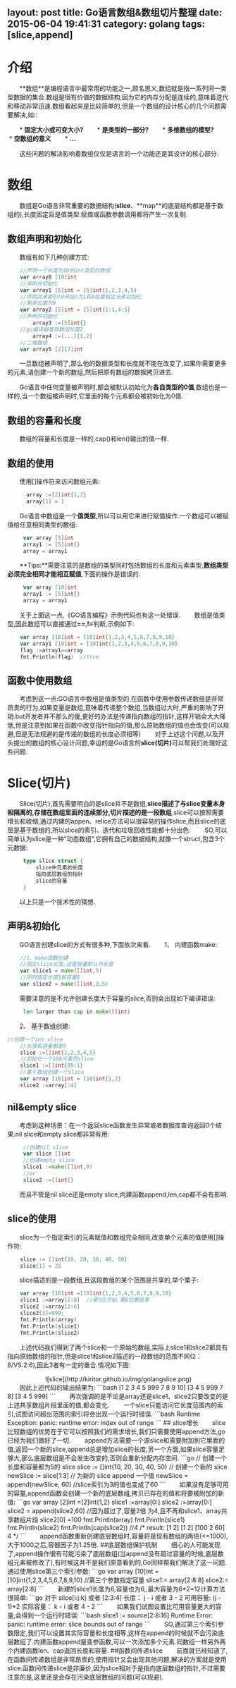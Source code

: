 layout: post
title: Go语言数组&数组切片整理
date: 2015-06-04 19:41:31
category: golang
tags: [slice,append]
---
# 介绍
&#160; &#160; &#160; &#160;**<span class="color">数组</span>**是编程语言中最常用的功能之一,顾名思义,数组就是指一系列同一类型数据的集合.数组是很有价值的数据结构,因为它的内存分配是连续的,意味着迭代和移动非常迅速.数组看起来是比较简单的,但是一个数组的设计核心的几个问题需要解决,如::

&#160; &#160; &#160; &#160;* **固定大小或可变大小?**
&#160; &#160; &#160; &#160;* **是类型的一部分?**
&#160; &#160; &#160; &#160;* **多维数组的模型?**
&#160; &#160; &#160; &#160;* **空数组的意义**
&#160; &#160; &#160; &#160;* **...**

&#160; &#160; &#160; &#160;这些问题的解决影响着数组仅仅是语言的一个功能还是其设计的核心部分.
<!--more-->
# 数组
&#160; &#160; &#160; &#160;数组是Go语言非常重要的数据结构(**<span class="color">slice</span>**、**<span class="color">map</span>**的底层结构都是基于数组的),长度固定且是值类型:赋值或函数参数调用都将产生一次复制.
## 数组声明和初始化
&#160; &#160; &#160; &#160;数组有如下几种创建方式:
```go
    //声明一个长度为10的int类型的数组
	var array0 [10]int   
	//声明并初始化
	var array1 [5]int = [5]int{1,2,3,4,5}
	//声明并未索引(0开始)为1和4位置指定元素初始化
	//剩余位置为0
	var array2 [5]int = [5]int{1:1,4:5}
	//声明并初始化
	    array3 :=[5]int{}
	//go编译器推导数组长度2
	    array4 :=[...]{1,2}
	//二维数组
	var array5 [2][2]int
```
&#160; &#160; &#160; &#160;一旦数组被声明了,那么他的数据类型和长度就不能在改变了,如果你需要更多的元素,请创建一个新的数组,然后把原有数组的数据拷贝进去.

&#160; &#160; &#160; &#160;Go语言中任何变量被声明时,都会被默认初始化为**各自类型的0值**,数组也是一样的,当一个数组被声明时,它里面的每个元素都会被初始化为0值.
## 数组的容量和长度
&#160; &#160; &#160; &#160;数组的容量和长度是一样的,cap()和len()输出的值一样.
## 数组的使用
&#160; &#160; &#160; &#160;使用[]操作符来访问数组元素:
```go
      array :=[2]int{1,2}
	  array[1] = 1
```
&#160; &#160; &#160; &#160;Go语言中数组是一个**值类型**,所以可以用它来进行赋值操作.一个数组可以被赋值给任意相同类型的数组:
```go
     var array [5]int
	 array1 := [5]int{}
	 array = array1
```
&#160; &#160; &#160; &#160;**Tips:**需要注意的是数组的类型同时包括数组的长度和元素类型,<b>数组类型必须完全相同才能相互赋值</b>,下面的操作是错误的.
```go
     var array [10]int
	 array1 := [5]int{}
	 array = array1
```
&#160; &#160; &#160; &#160;关于上面这一点,《GO语言编程》示例代码也有这一处错误.
&#160; &#160; &#160; &#160;数组是值类型,因此数组可以直接通过<B>==</B>,<b>!=</b>判断,示例如下:
```go
	var array [10]int = [10]int{1,2,3,4,5,6,7,8,9,10}
	var array1 [10]int = [10]int{1,2,3,4,5,6,7,8,9,10}
	flag :=array1==array
	fmt.Println(flag)  //true
```
## 函数中使用数组
&#160; &#160; &#160; &#160;考虑到这一点:GO语言中数组是值类型的,在函数中使用参数传递数组是非常昂贵的行为,如果变量是数组,意味着传递整个数组,当数组过大时,严重的影响了开销.but开发者并不那么的傻,更好的办法是传递指向数组的指针,这样开销会大大降低,但是注意到如果在函数中改变指针指向的值,那么原始数组的值也会改变(可以规避,但是无法规避的是传递的数组的长度必须相等)
&#160; &#160; &#160; &#160;对于上述这个问题,以及开头提出的数组的核心设计问题,幸运的是Go语言的<b><span class="color">slice(切片)</span></b>可以帮我们处理好这些问题.
# Slice(切片)
&#160; &#160; &#160; &#160;Slice(切片),首先需要明白的是slice并不是数组,<b>slice描述了与slice变量本身相隔离的,存储在数组里面的连续部分,切片描述的是一段数组</b>.slice可以按照需要增长和收缩,通过内建的appen、relice方法可以很容易的操作slice,而且slice的底层是基于数组的,所以slice的索引、迭代和垃圾回收性能都十分出色.
&#160; &#160; &#160; &#160;SO,可以简单认为slice是一种"动态数组",它拥有自己的数据结构,就像一个struct,包含3个元数据:
```go
     type slice struct {
	     slice中元素的长度
		 指向底层数组的指针
		 slice的容量
	 }
```
&#160; &#160; &#160; &#160;以上只是一个技术性的猜想.
## 声明&初始化
&#160; &#160; &#160; &#160;GO语言创建slice的方式有很多种,下面依次来看.
&#160; &#160; &#160; &#160;1、 内建函数make:
```go
	//1、make函数创建
	//指定slice长度,这是容量默认为长度
	var slice1 = make([]int,5)
	//同时指定长度3和容量5
	var slice2 = make([]int,3,5)
```
&#160; &#160; &#160; &#160;需要注意的是不允许创建长度大于容量的slice,否则会出现如下编译错误:
```go
     len larger than cap in make([]int)
```
&#160; &#160; &#160; &#160;2、 基于数组创建:
```go
//创建一个int slice
	//长度和容量都是5
	slice :=[]int{1,2,3,4,5}
	//初始化一个100元素的slice
	slice1 :=[]int{99:1}
	//基于数组创建一个slice
	var array [10]int = [10]int{1,2}
	slice2 :=array[:4]
```
## nil&empty slice
&#160; &#160; &#160; &#160;考虑到这种场景：在一个返回slice函数发生异常或者数据库查询返回0个结果.nil slice和empty slice都非常有用:
```go
     //创建nil slice
     var slice []int
	 //创建empty slice
	 slice1 :=make([]int,0)
	 //or
	 slice2 :=[]int{}
```
&#160; &#160; &#160; &#160;而且不管是nil slice还是empty slice,内建函数append,len,cap都不会有影响.
## slice的使用
&#160; &#160; &#160; &#160;slice为一个指定索引的元素赋值和数组完全相同,改变单个元素的值使用[]操作符:
```go
	slice := []int{10, 20, 30, 40, 50}
	slice[1] = 25
```
&#160; &#160; &#160; &#160;slice描述的是一段数组,且这段数组的某个范围是共享的,举个栗子:
```go
	var array [10]int =[10]int{1,2,3,4,5,6,7,8,9,10}
	slice1 :=array[2:8]  //索引2开始,第8位置结束
	slice2 :=array[2:6]
	slice2[3]=999;
	fmt.Println(array)
	fmt.Println(slice1)
	fmt.Println(slice2)
```
&#160; &#160; &#160; &#160;上述代码我们得到了两个slice和一个原始的数组,实际上slice1和slice2都具有指向原始数组的指针,但是slice1和slice2描述的一段数组的范围不同(2：8/VS:2:6),因此3者有一定的重合.情况如下图:
<center>![slice](http://kiritor.github.io/img/golangslice.png)</center>
&#160; &#160; &#160; &#160;因此上述代码的输出结果为:
```bash
	[1 2 3 4 5 999 7 8 9 10]
	[3 4 5 999 7 8]
	[3 4 5 999]
```
&#160; &#160; &#160; &#160;再次强调的是不论是array还是slice1、slice2只要改变的是上述共享数组片段里面的值,都会变化.
&#160; &#160; &#160; &#160;一个slice只能访问它长度范围内的索引,试图访问超出范围的索引将会出现一个运行时错误.
```bash
	Runtime Exception:
	panic: runtime error: index out of range
```
## slice增长
&#160; &#160; &#160; &#160;slice比较数组的优势在于它可以按照我们的需求增长,我们只需要使用append方法,go已经为我们做好了一切.
&#160; &#160; &#160; &#160;append方法需要一个源slice和需要附加到它里面的值,返回一个新的slice,append总是增加slice的长度,另一个方面,如果slice容量足够大,那么底层数组是不会发生改变的,否则会重新分配内存空间.
```go
	// 创建一个长度和容量都为5的 slice
	slice := []int{10, 20, 30, 40, 50}
	// 创建一个新的 slice
	newSlice := slice[1:3]
	// 为新的 slice append 一个值
	newSlice = append(newSlice, 60)
	//slice索引为3的值也变成了60
```
&#160; &#160; &#160; &#160;如果没有足够可用的容量,append函数会创建一个新的底层数组,拷贝已存在的值和将要被附加的新值:
```go
    var array [2]int =[2]int{1,2}
	slice1 :=array[0:]
	slice2 :=array[0:]
	slice2 = append(slice2,60)
	//因为超过了,容量2倍 为4,且不再和slice1、array共享数组片段
	slice2[0] =100
	fmt.Println(array)
	fmt.Println(slice1)
	fmt.Println(slice2)
	fmt.Println(cap(slice2)) //4
	/*
      result:
		[1 2]
		[1 2]
		[100 2 60]
		4
    */
```
&#160; &#160; &#160; &#160;append函数重新创建底层数组时,容量将是现有数组的两倍(<=1000),大于1000之后,容器因子为1.25倍.
##底层数组保护机制
&#160; &#160; &#160; &#160;细心的人可能发现了,append操作很有可能污染了底层数组(当append没有超过容量的时候,底层数组元素被修改了),有时候这并不是我们原意看到的,Go同样帮我们解决了这一问题.通过使用slice第三个索引参数:
```go
    var array [10]int =[10]int{1,2,3,4,5,6,7,8,9,10}
	//第三个参数指定容量
	slice1:= array[2:8:8]
	slice2:= array[2:8]
```
&#160; &#160; &#160; &#160;新建的slice1长度为6,容量也为6,,最大容量为6*2=12计算方法很简单:
```go
	对于 slice[i:j:k] 或者 [2:3:4]
	长度： j - i 或者 3 - 2
	可用容量:  (j - 1)*2
	实际容量： k - i 或者 4 - 2
```
&#160; &#160; &#160; &#160;如果我们试图设置比可用容量更大的容量,会得到一个运行时错误:
```bash
	slice1 := source[2:8:16]
	Runtime Error:
	panic: runtime error: slice bounds out of range
```
&#160; &#160; &#160; &#160;SO,通过第三个索引参数限定,我们可以设置其实际容量和长度相等,这样在append的时候就不会污染底层数组了.内建函数append是变参函数,可以一次添加多个元素.同数组一样另外两个内建函数len、cap返回长度和容量.
##函数间传递slice
&#160; &#160; &#160; &#160;前面就已经知道了,在函数间传递数组是非常昂贵的,使用指针又会出现其他问题,解决的方案就是使用slice.函数间传递slice是非廉价,因为slice相对于是指向底层数组的指针,不过需要注意的是,这里还是会存在污染底层数组的问题(可以规避).
